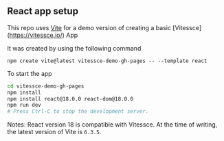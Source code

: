 ## React app setup

This repo uses [Vite](https://vite.dev/guide/#scaffolding-your-first-vite-project) for a demo version of creating a basic [Vitessce] (https://vitessce.io/) App

It was created by using the following command 
```
npm create vite@latest vitessce-demo-gh-pages -- --template react
```

To start the app
```sh
cd vitessce-demo-gh-pages
npm install
npm install react@18.0.0 react-dom@18.0.0 
npm run dev
# Press Ctrl-C to stop the development server.
```
Notes: React version 18 is compatible with Vitessce. At the time of writing, the latest version of Vite is `6.3.5`.
